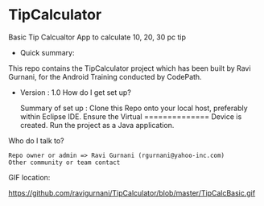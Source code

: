 TipCalculator
=============

Basic Tip Calcualtor App to calculate 10, 20, 30 pc tip

* Quick summary:

This repo contains the TipCalculator project which has been built by Ravi Gurnani, for the Android Training conducted by CodePath.

* Version : 1.0
How do I get set up?

    Summary of set up : Clone this Repo onto your local host, preferably within Eclipse IDE. Ensure the Virtual ============== Device is created. Run the project as a Java application.

Who do I talk to?

    Repo owner or admin => Ravi Gurnani (rgurnani@yahoo-inc.com)
    Other community or team contact

GIF location:

https://github.com/ravigurnani/TipCalculator/blob/master/TipCalcBasic.gif
